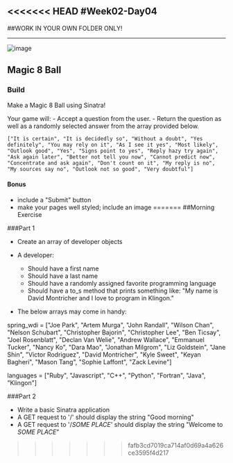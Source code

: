 <<<<<<< HEAD
#Week02-Day04
---
##WORK IN YOUR OWN FOLDER ONLY!


---

![image](http://www.markstivers.com/wordpress/comics/2007-01-05%20Magic-8-ball.gif)


## Magic 8 Ball


### Build

Make a Magic 8 Ball using Sinatra!

Your game will:
	- Accept a question from the user.
	- Return the question as well as a randomly selected answer from 
	  the array provided below.

```
["It is certain", "It is decidedly so", "Without a doubt", "Yes definitely", "You may rely on it", "As I see it yes", "Most likely", "Outlook good", "Yes", "Signs point to yes", "Reply hazy try again", "Ask again later", "Better not tell you now", "Cannot predict now", "Concentrate and ask again", "Don't count on it", "My reply is no", "My sources say no", "Outlook not so good", "Very doubtful"]
```


#### Bonus 

- include a "Submit" button
- make your pages well styled; include an image
=======
##Morning Exercise 

###Part 1

-  Create an array of developer objects

-  A developer: 
	- Should have a first name 
	- Should have a last name 
	- Should have a randomly assigned favorite programming language
	- Should have a to_s method that prints something like:
		"My name is David Montricher and I love to program in Klingon."
	
- The below arrays may come in handy:

spring_wdi = ["Joe Park", "Artem Murga", "John Randall", "Wilson Chan", "Nelson Schubart", "Christopher Bajorin", "Christopher Lee", "Ben Ticsay", "Joel Rosenblatt", "Declan Van Welie", "Andrew Wallace", "Emmanuel Tucker", "Nancy Ko", "Dara Mao", "Jonathan Milgrom", "Liz Goldstein", "Jane Shin", "Victor Rodriguez", "David Montricher", "Kyle Sweet", "Keyan Bagheri", "Mason Tang", "Sophie Laffont", "Zack Levine"]

languages = ["Ruby", "Javascript", "C++", "Python", "Fortran", "Java", "Klingon"]


###Part 2
- Write a basic Sinatra application
- A GET request to '/' should display the string "Good morning"
- A GET request to '/*SOME PLACE*' should display the string "Welcome to *SOME PLACE*" 




>>>>>>> fafb3cd7019ca714af0d69a4a626ce3595f4d217
